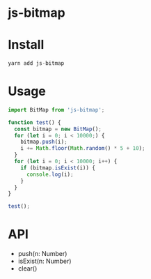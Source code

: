# js-bitmap

# Install
```js
yarn add js-bitmap
```

# Usage
```js
import BitMap from 'js-bitmap';

function test() {
  const bitmap = new BitMap();
  for (let i = 0; i < 10000;) {
    bitmap.push(i);
    i += Math.floor(Math.random() * 5 + 10);
  }
  for (let i = 0; i < 10000; i++) {
    if (bitmap.isExist(i)) {
      console.log(i);
    }
  }
}

test();

```

# API
* push(n: Number)
* isExist(n: Number) 
* clear()
